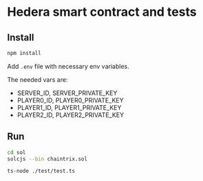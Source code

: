 # Hedera smart contract and tests

## Install

```bash
npm install
```

Add `.env` file with necessary env variables.

The needed vars are:

- SERVER_ID, SERVER_PRIVATE_KEY
- PLAYER0_ID, PLAYER0_PRIVATE_KEY
- PLAYER1_ID, PLAYER1_PRIVATE_KEY
- PLAYER2_ID, PLAYER2_PRIVATE_KEY

## Run

```bash
cd sol
solcjs --bin chaintrix.sol
```

```bash
ts-node ./test/test.ts
```

